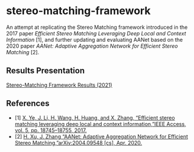 # stereo-matching-framework
An attempt at replicating the Stereo Matching framework introduced in the 2017 paper *Efficient Stereo Matching Leveraging Deep Local and Context Information* [1], and further updating and evaluating AANet based on the 2020 paper *AANet: Adaptive Aggregation Network for Efficient Stereo Matching* [2].

## Results Presentation
[Stereo-Matching Framework Results (2021)](https://docs.google.com/presentation/d/1he4nwQeitIC96OLPyQhqKiwhVsSzPbGU1r4KnCn5GDQ/edit?usp=sharing)

## References
- [1] [X. Ye, J. Li, H. Wang, H. Huang, and X. Zhang, “Efficient stereo matching leveraging deep local and context information,”IEEE Access, vol. 5, pp. 18745–18755, 2017.](https://ieeexplore.ieee.org/document/8047938)
- [2] [H. Xu, J. Zhang “AANet: Adaptive Aggregation Network for Efficient Stereo Matching,”arXiv:2004.09548 [cs], Apr. 2020.](https://arxiv.org/abs/2004.09548)
